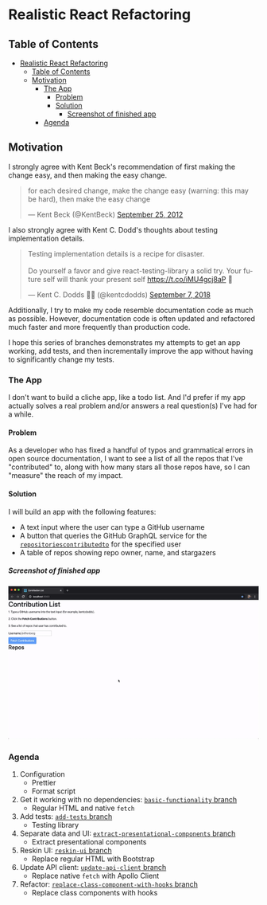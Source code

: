 # Realistic React Refactoring

## Table of Contents

- [Realistic React Refactoring](#realistic-react-refactoring)
  - [Table of Contents](#table-of-contents)
  - [Motivation](#motivation)
    - [The App](#the-app)
      - [Problem](#problem)
      - [Solution](#solution)
        - [Screenshot of finished app](#screenshot-of-finished-app)
    - [Agenda](#agenda)

## Motivation

I strongly agree with Kent Beck's recommendation of first making the change easy, and then making the easy change.

<blockquote class="twitter-tweet"><p lang="en" dir="ltr">for each desired change, make the change easy (warning: this may be hard), then make the easy change</p>&mdash; Kent Beck (@KentBeck) <a href="https://twitter.com/KentBeck/status/250733358307500032?ref_src=twsrc%5Etfw">September 25, 2012</a></blockquote>

I also strongly agree with Kent C. Dodd's thoughts about testing implementation details.

<blockquote class="twitter-tweet"><p lang="en" dir="ltr">Testing implementation details is a recipe for disaster.<br><br>Do yourself a favor and give react-testing-library a solid try. Your future self will thank your present self <a href="https://t.co/iMU4gcj8aP">https://t.co/iMU4gcj8aP</a> 🐐</p>&mdash; Kent C. Dodds 🧑‍🚀 (@kentcdodds) <a href="https://twitter.com/kentcdodds/status/1037855652985495552?ref_src=twsrc%5Etfw">September 7, 2018</a></blockquote>

Additionally, I try to make my code resemble documentation code as much as possible. However, documentation code is often updated and refactored much faster and more frequently than production code.

I hope this series of branches demonstrates my attempts to get an app working, add tests, and then incrementally improve the app without having to significantly change my tests.

### The App

I don't want to build a cliche app, like a todo list. And I'd prefer if my app actually solves a real problem and/or answers a real question(s) I've had for a while.

#### Problem

As a developer who has fixed a handful of typos and grammatical errors in open source documentation, I want to see a list of all the repos that I've "contributed" to, along with how many stars all those repos have, so I can "measure" the reach of my impact.

#### Solution

I will build an app with the following features:

- A text input where the user can type a GitHub username
- A button that queries the GitHub GraphQL service for the [`repositoriescontributedto`](https://developer.github.com/v4/object/user/#repositoriescontributedto) for the specified user
- A table of repos showing repo owner, name, and stargazers

##### Screenshot of finished app

![screen recording of app]('./../contribution-list.gif)

### Agenda

1. Configuration
   - Prettier
   - Format script
1. Get it working with no dependencies: [`basic-functionality` branch](https://github.com/billfienberg/contribution-list/tree/basic-functionality)
   - Regular HTML and native `fetch`
1. Add tests: [`add-tests` branch](https://github.com/billfienberg/contribution-list/tree/add-tests)
   - Testing library
1. Separate data and UI: [`extract-presentational-components` branch](https://github.com/billfienberg/contribution-list/tree/extract-presentational-components)
   - Extract presentational components
1. Reskin UI: [`reskin-ui` branch](https://github.com/billfienberg/contribution-list/tree/reskin-ui)
   - Replace regular HTML with Bootstrap
1. Update API client: [`update-api-client` branch](https://github.com/billfienberg/contribution-list/tree/update-api-client)
   - Replace native `fetch` with Apollo Client
1. Refactor: [`replace-class-component-with-hooks` branch](https://github.com/billfienberg/contribution-list/tree/replace-class-component-with-hooks)
   - Replace class components with hooks
